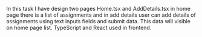 In this task I have design two pages Home.tsx and AddDetails.tsx in home page there is a list of assignments and in add details user can add details of assignments using text inputs fields and submit data. This data will visible on home page list.
TypeScript and React used in frontend.
